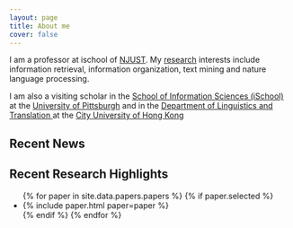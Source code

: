 ```yaml
---
layout: page
title: About me
cover: false
---
```

I am a professor at ischool of [NJUST](http://english.njust.edu.cn/).
My [research](papers) interests include information retrieval, information organization, text mining and nature language processing. 

I am also a visiting scholar in the [School of Information Sciences (iSchool)](http://ischool.pitt.edu/) at the [University of Pittsburgh](http://www.pitt.edu/) and in the [Department of Linguistics and Translation ](lt.cityu.edu.hk/) at the [City University of Hong Kong](https://www.cityu.edu.hk/) 

 
## Recent News


## Recent Research Highlights

<ul>
{% for paper in site.data.papers.papers %}
  {% if paper.selected %}
  <li>
  {% include paper.html paper=paper %}
  </li>
  {% endif %}
{% endfor %}
</ul>

